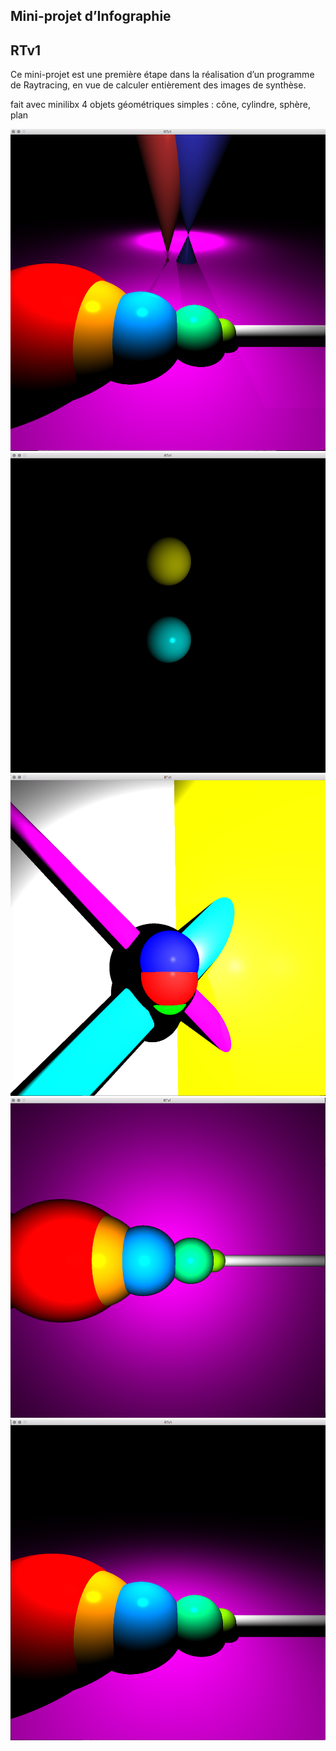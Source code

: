 ## Mini-projet d’Infographie

## RTv1

Ce mini-projet est une première étape dans la réalisation d’un programme de Raytracing, en vue de calculer entièrement des images de synthèse.

fait avec minilibx
4 objets géométriques simples : cône, cylindre, sphère, plan

![alt tag](/screenst/screen_st1.png)
![alt tag](/screenst/screen_st2.png)
![alt tag](/screenst/screen_st3.png)
![alt tag](/screenst/screen_st4.png)
![alt tag](/screenst/screen_st5.png)

